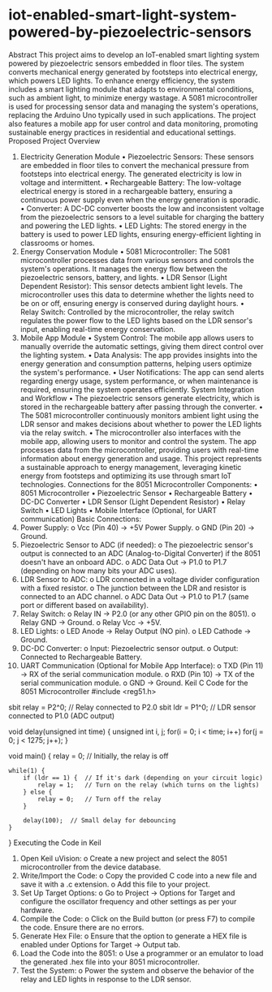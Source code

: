 # iot-enabled-smart-light-system-powered-by-piezoelectric-sensors
Abstract
This project aims to develop an IoT-enabled smart lighting system powered by piezoelectric sensors embedded in floor tiles. The system converts mechanical energy generated by footsteps into electrical energy, which powers LED lights. To enhance energy efficiency, the system includes a smart lighting module that adapts to environmental conditions, such as ambient light, to minimize energy wastage. A 5081 microcontroller is used for processing sensor data and managing the system's operations, replacing the Arduino Uno typically used in such applications. The project also features a mobile app for user control and data monitoring, promoting sustainable energy practices in residential and educational settings.
Proposed Project Overview
1. Electricity Generation Module
•	Piezoelectric Sensors: These sensors are embedded in floor tiles to convert the mechanical pressure from footsteps into electrical energy. The generated electricity is low in voltage and intermittent.
•	Rechargeable Battery: The low-voltage electrical energy is stored in a rechargeable battery, ensuring a continuous power supply even when the energy generation is sporadic.
•	Converter: A DC-DC converter boosts the low and inconsistent voltage from the piezoelectric sensors to a level suitable for charging the battery and powering the LED lights.
•	LED Lights: The stored energy in the battery is used to power LED lights, ensuring energy-efficient lighting in classrooms or homes.
2. Energy Conservation Module
•	5081 Microcontroller: The 5081 microcontroller processes data from various sensors and controls the system's operations. It manages the energy flow between the piezoelectric sensors, battery, and lights.
•	LDR Sensor (Light Dependent Resistor): This sensor detects ambient light levels. The microcontroller uses this data to determine whether the lights need to be on or off, ensuring energy is conserved during daylight hours.
•	Relay Switch: Controlled by the microcontroller, the relay switch regulates the power flow to the LED lights based on the LDR sensor's input, enabling real-time energy conservation.
3. Mobile App Module
•	System Control: The mobile app allows users to manually override the automatic settings, giving them direct control over the lighting system.
•	Data Analysis: The app provides insights into the energy generation and consumption patterns, helping users optimize the system's performance.
•	User Notifications: The app can send alerts regarding energy usage, system performance, or when maintenance is required, ensuring the system operates efficiently.
System Integration and Workflow
•	The piezoelectric sensors generate electricity, which is stored in the rechargeable battery after passing through the converter.
•	The 5081 microcontroller continuously monitors ambient light using the LDR sensor and makes decisions about whether to power the LED lights via the relay switch.
•	The microcontroller also interfaces with the mobile app, allowing users to monitor and control the system. The app processes data from the microcontroller, providing users with real-time information about energy generation and usage.
This project represents a sustainable approach to energy management, leveraging kinetic energy from footsteps and optimizing its use through smart IoT technologies.
Connections for the 8051 Microcontroller
Components:
•	8051 Microcontroller
•	Piezoelectric Sensor
•	Rechargeable Battery
•	DC-DC Converter
•	LDR Sensor (Light Dependent Resistor)
•	Relay Switch
•	LED Lights
•	Mobile Interface (Optional, for UART communication)
Basic Connections:
1.	Power Supply:
o	Vcc (Pin 40) → +5V Power Supply.
o	GND (Pin 20) → Ground.
2.	Piezoelectric Sensor to ADC (if needed):
o	The piezoelectric sensor's output is connected to an ADC (Analog-to-Digital Converter) if the 8051 doesn't have an onboard ADC.
o	ADC Data Out → P1.0 to P1.7 (depending on how many bits your ADC uses).
3.	LDR Sensor to ADC:
o	LDR connected in a voltage divider configuration with a fixed resistor.
o	The junction between the LDR and resistor is connected to an ADC channel.
o	ADC Data Out → P1.0 to P1.7 (same port or different based on availability).
4.	Relay Switch:
o	Relay IN → P2.0 (or any other GPIO pin on the 8051).
o	Relay GND → Ground.
o	Relay Vcc → +5V.
5.	LED Lights:
o	LED Anode → Relay Output (NO pin).
o	LED Cathode → Ground.
6.	DC-DC Converter:
o	Input: Piezoelectric sensor output.
o	Output: Connected to Rechargeable Battery.
7.	UART Communication (Optional for Mobile App Interface):
o	TXD (Pin 11) → RX of the serial communication module.
o	RXD (Pin 10) → TX of the serial communication module.
o	GND → Ground.
Keil C Code for the 8051 Microcontroller
#include <reg51.h>

sbit relay = P2^0;        // Relay connected to P2.0
sbit ldr = P1^0;          // LDR sensor connected to P1.0 (ADC output)

void delay(unsigned int time) {
    unsigned int i, j;
    for(i = 0; i < time; i++)
        for(j = 0; j < 1275; j++);
}

void main() {
    relay = 0;  // Initially, the relay is off
    
    while(1) {
        if (ldr == 1) {  // If it's dark (depending on your circuit logic)
            relay = 1;   // Turn on the relay (which turns on the lights)
        } else {
            relay = 0;   // Turn off the relay
        }
        
        delay(100);  // Small delay for debouncing
    }
}
Executing the Code in Keil
1.	Open Keil uVision:
o	Create a new project and select the 8051 microcontroller from the device database.
2.	Write/Import the Code:
o	Copy the provided C code into a new file and save it with a .c extension.
o	Add this file to your project.
3.	Set Up Target Options:
o	Go to Project → Options for Target and configure the oscillator frequency and other settings as per your hardware.
4.	Compile the Code:
o	Click on the Build button (or press F7) to compile the code. Ensure there are no errors.
5.	Generate Hex File:
o	Ensure that the option to generate a HEX file is enabled under Options for Target → Output tab.
6.	Load the Code into the 8051:
o	Use a programmer or an emulator to load the generated .hex file into your 8051 microcontroller.
7.	Test the System:
o	Power the system and observe the behavior of the relay and LED lights in response to the LDR sensor.


